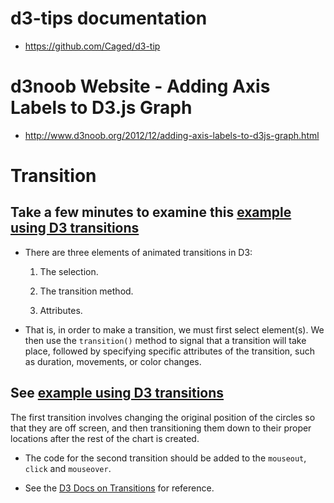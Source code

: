 # d3-tips documentation

- https://github.com/Caged/d3-tip

# d3noob Website - Adding Axis Labels to D3.js Graph

- http://www.d3noob.org/2012/12/adding-axis-labels-to-d3js-graph.html

# Transition

## Take a few minutes to examine this [example using D3 transitions](https://bl.ocks.org/d3noob/899a0b2490318a96f9ebd40a5a84e4a7)

- There are three elements of animated transitions in D3:

  1. The selection.

  2. The transition method.

  3. Attributes.

- That is, in order to make a transition, we must first select element(s). We then use the `transition()` method to signal that a transition will take place, followed by specifying specific attributes of the transition, such as duration, movements, or color changes.

## See [example using D3 transitions](https://bl.ocks.org/d3noob/899a0b2490318a96f9ebd40a5a84e4a7)

The first transition involves changing the original position of the circles so that they are off screen, and then transitioning them down to their proper locations after the rest of the chart is created.

- The code for the second transition should be added to the `mouseout`, `click` and `mouseover`.

- See the [D3 Docs on Transitions](https://github.com/d3/d3/blob/master/API.md#transitions-d3-transition) for reference.

